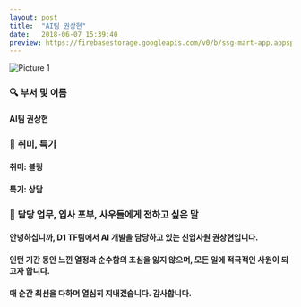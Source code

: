 ```yaml
---
layout: post
title:  "AI팀 권상현"
date:   2018-06-07 15:39:40
preview: https://firebasestorage.googleapis.com/v0/b/ssg-mart-app.appspot.com/o/%EB%8F%99%EA%B8%B0%EC%82%AC%EC%A7%84%2F191907.jpg?alt=media&token=5917b7de-0ed4-408d-8eb1-d37bcfdab246
---
```


![Picture 1](https://firebasestorage.googleapis.com/v0/b/ssg-mart-app.appspot.com/o/%EC%85%80%EC%B9%B4%2F%EA%B6%8C%EC%83%81%ED%98%84.jpg?alt=media&token=14165513-e02d-4eaf-a610-def35bd6bf27)

### 🔍 **부서 및 이름**
    
#### AI팀 권상현

### 🔔 **취미, 특기**

#### 취미: 볼링
   
#### 특기: 상담

### 🔔 **담당 업무, 입사 포부, 사우들에게 전하고 싶은 말**

#### 안녕하십니까, D1 TF팀에서 AI 개발을 담당하고 있는 신입사원 권상현입니다.

#### 인턴 기간 동안 느낀 열정과 순수함의 초심을 잃지 않으며, 모든 일에 적극적인 사원이 되고자 합니다.

#### 매 순간 최선을 다하며 열심히 지내겠습니다. 감사합니다.
